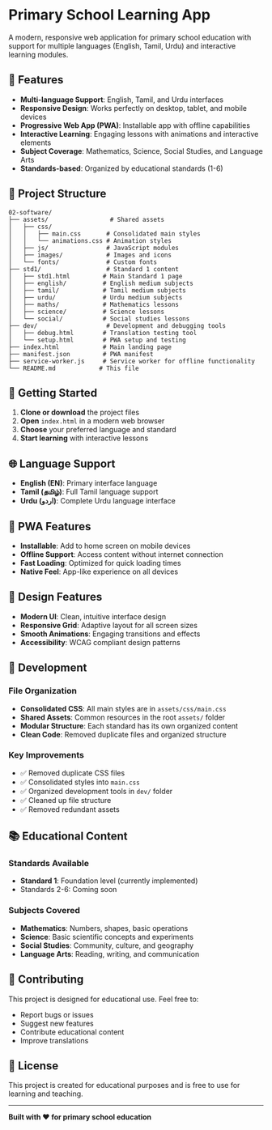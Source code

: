 # Primary School Learning App

A modern, responsive web application for primary school education with support for multiple languages (English, Tamil, Urdu) and interactive learning modules.

## 🎯 Features

- **Multi-language Support**: English, Tamil, and Urdu interfaces
- **Responsive Design**: Works perfectly on desktop, tablet, and mobile devices
- **Progressive Web App (PWA)**: Installable app with offline capabilities
- **Interactive Learning**: Engaging lessons with animations and interactive elements
- **Subject Coverage**: Mathematics, Science, Social Studies, and Language Arts
- **Standards-based**: Organized by educational standards (1-6)

## 📁 Project Structure

```
02-software/
├── assets/                 # Shared assets
│   ├── css/
│   │   ├── main.css       # Consolidated main styles
│   │   └── animations.css # Animation styles
│   ├── js/                # JavaScript modules
│   ├── images/            # Images and icons
│   └── fonts/             # Custom fonts
├── std1/                  # Standard 1 content
│   ├── std1.html         # Main Standard 1 page
│   ├── english/          # English medium subjects
│   ├── tamil/            # Tamil medium subjects
│   ├── urdu/             # Urdu medium subjects
│   ├── maths/            # Mathematics lessons
│   ├── science/          # Science lessons
│   └── social/           # Social studies lessons
├── dev/                   # Development and debugging tools
│   ├── debug.html        # Translation testing tool
│   └── setup.html        # PWA setup and testing
├── index.html            # Main landing page
├── manifest.json         # PWA manifest
├── service-worker.js     # Service worker for offline functionality
└── README.md            # This file
```

## 🚀 Getting Started

1. **Clone or download** the project files
2. **Open** `index.html` in a modern web browser
3. **Choose** your preferred language and standard
4. **Start learning** with interactive lessons

## 🌐 Language Support

- **English (EN)**: Primary interface language
- **Tamil (தமிழ்)**: Full Tamil language support
- **Urdu (اردو)**: Complete Urdu language interface

## 📱 PWA Features

- **Installable**: Add to home screen on mobile devices
- **Offline Support**: Access content without internet connection
- **Fast Loading**: Optimized for quick loading times
- **Native Feel**: App-like experience on all devices

## 🎨 Design Features

- **Modern UI**: Clean, intuitive interface design
- **Responsive Grid**: Adaptive layout for all screen sizes
- **Smooth Animations**: Engaging transitions and effects
- **Accessibility**: WCAG compliant design patterns

## 🔧 Development

### File Organization
- **Consolidated CSS**: All main styles are in `assets/css/main.css`
- **Shared Assets**: Common resources in the root `assets/` folder
- **Modular Structure**: Each standard has its own organized content
- **Clean Code**: Removed duplicate files and organized structure

### Key Improvements
- ✅ Removed duplicate CSS files
- ✅ Consolidated styles into `main.css`
- ✅ Organized development tools in `dev/` folder
- ✅ Cleaned up file structure
- ✅ Removed redundant assets

## 📚 Educational Content

### Standards Available
- **Standard 1**: Foundation level (currently implemented)
- Standards 2-6: Coming soon

### Subjects Covered
- **Mathematics**: Numbers, shapes, basic operations
- **Science**: Basic scientific concepts and experiments
- **Social Studies**: Community, culture, and geography
- **Language Arts**: Reading, writing, and communication

## 🤝 Contributing

This project is designed for educational use. Feel free to:
- Report bugs or issues
- Suggest new features
- Contribute educational content
- Improve translations

## 📄 License

This project is created for educational purposes and is free to use for learning and teaching.

---

**Built with ❤️ for primary school education** 